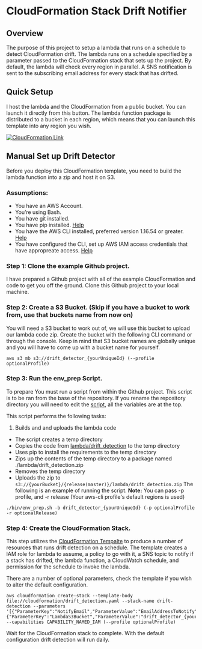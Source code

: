 # CloudFormation Stack Drift Notifier

## Overview
The purpose of this project to setup a lambda that runs on a schedule to detect CloudFormation drift. The lambda runs on a schedule specified by a parameter passed to the CloudFormation stack that sets up the project. By default, the lambda will check every region in parallel. A SNS notification is sent to the subscribing email address for every stack that has drifted. 

## Quick Setup
I host the lambda and the CloudFormation from a public bucket. You can launch it directly from this button. The lambda function package is distributed to a bucket in each region, which means that you can launch this template into any region you wish.

[![CloudFormation Link](https://s3.amazonaws.com/cloudformation-examples/cloudformation-launch-stack.png)](https://console.aws.amazon.com/cloudformation/home#/stacks/new?stackName=Stack-Drift-Notifier&templateURL=https://s3.amazonaws.com/stack-drift-notifier/master/cloudformation/drift_detection.yaml)

## Manual Set up Drift Detector 
Before you deploy this CloudFormation template, you need to build the lambda function into a zip and host it on S3. 

### Assumptions:
* You have an AWS Account.
* You’re using Bash.
* You have git installed.
* You have pip installed. [Help](https://pip.pypa.io/en/stable/installing/)
* You have the AWS CLI installed, preferred version 1.16.54 or greater. [Help](https://docs.aws.amazon.com/cli/latest/userguide/installing.html)
* You have configured the CLI, set up AWS IAM access credentials that have appropreate access. [Help](https://docs.aws.amazon.com/cli/latest/reference/configure/index.html)

### Step 1: Clone the example Github project.
I have prepared a Github project with all of the example CloudFormation and code to get you off the ground. Clone this Github project to your local machine.



### Step 2: Create a S3 Bucket. (Skip if you have a bucket to work from, use that buckets name from now on)
You will need a S3 bucket to work out of, we will use this bucket to upload our lambda code zip. Create the bucket with the following CLI command or through the console. Keep in mind that S3 bucket names are globally unique and you will have to come up with a bucket name for yourself.
```
aws s3 mb s3://drift_detector_{yourUniqueId} (--profile optionalProfile)
```

### Step 3: Run the env_prep Script.
To prepare
You must run a script from within the Github project. This script is to be ran from the base of the repository. If you rename the repository directory you will need to edit the [script](./bin/env_prep.sh), all the variables are at the top.

This script performs the following tasks:
1. Builds and and uploads the lambda code
  * The script creates a temp directory
  * Copies the code from [lambda/drift_detection](./lambda/drift_detection/) to the temp directory
  * Uses pip to install the requirements to the temp directory
  * Zips up the contents of the temp directory to a package named ./lambda/drift_detection.zip
  * Removes the temp directory
  * Uploads the zip to `s3://{yourBucket}/{release(master)}/lambda/drift_detection.zip`
The following is an example of running the script. **Note:** You can pass -p profile, and -r release (Your aws-cli profile's default regions is used)
```
./bin/env_prep.sh -b drift_detector_{yourUniqueId} (-p optionalProfile -r optionalRelease)
```

### Step 4: Create the CloudFormation Stack.
This step utilizes the [CloudFormation Tempalte](./cloudformation/drift_detection.yaml) to produce a number of resources that runs drift detection on a schedule. The template creates a IAM role for lambda to assume, a policy to go with it, a SNS topic to notify if a stack has drifted, the lambda function, a CloudWatch schedule, and permission for the schedule to invoke the lambda. 

There are a number of optional parameters, check the template if you wish to alter the default configuration.
```
aws cloudformation create-stack --template-body file://cloudformation/drift_detection.yaml --stack-name drift-detection --parameters '[{"ParameterKey":"NotifyEmail","ParameterValue":"EmailAddressToNotify"},{"ParameterKey":"LambdaS3Bucket","ParameterValue":"drift_detector_{yourUniqueId}"}]' --capabilities CAPABILITY_NAMED_IAM (--profile optionalProfile)
```
Wait for the CloudFormation stack to complete. With the default configuration drift detection will run daily. 
